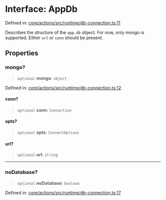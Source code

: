 # Interface: AppDb

Defined in: [core/actions/src/runtime/db-connection.ts:11](https://github.com/LaWebcapsule/orbits/blob/30e938b858685d894dcebd3c8a52edd777da8c78/core/actions/src/runtime/db-connection.ts#L11)

Describes the structure of the `app.db` object.
For now, only mongo is supported.
Either `url` or `conn` should be present.

## Properties

### mongo?

> `optional` **mongo**: `object`

Defined in: [core/actions/src/runtime/db-connection.ts:12](https://github.com/LaWebcapsule/orbits/blob/30e938b858685d894dcebd3c8a52edd777da8c78/core/actions/src/runtime/db-connection.ts#L12)

#### conn?

> `optional` **conn**: `Connection`

#### opts?

> `optional` **opts**: `ConnectOptions`

#### url?

> `optional` **url**: `string`

***

### noDatabase?

> `optional` **noDatabase**: `boolean`

Defined in: [core/actions/src/runtime/db-connection.ts:17](https://github.com/LaWebcapsule/orbits/blob/30e938b858685d894dcebd3c8a52edd777da8c78/core/actions/src/runtime/db-connection.ts#L17)
